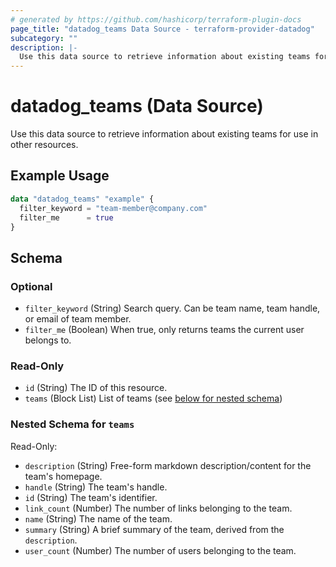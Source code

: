 ```yaml
---
# generated by https://github.com/hashicorp/terraform-plugin-docs
page_title: "datadog_teams Data Source - terraform-provider-datadog"
subcategory: ""
description: |-
  Use this data source to retrieve information about existing teams for use in other resources.
---
```


# datadog_teams (Data Source)

Use this data source to retrieve information about existing teams for use in other resources.

## Example Usage

```terraform
data "datadog_teams" "example" {
  filter_keyword = "team-member@company.com"
  filter_me      = true
}
```

<!-- schema generated by tfplugindocs -->
## Schema

### Optional

- `filter_keyword` (String) Search query. Can be team name, team handle, or email of team member.
- `filter_me` (Boolean) When true, only returns teams the current user belongs to.

### Read-Only

- `id` (String) The ID of this resource.
- `teams` (Block List) List of teams (see [below for nested schema](#nestedblock--teams))

<a id="nestedblock--teams"></a>
### Nested Schema for `teams`

Read-Only:

- `description` (String) Free-form markdown description/content for the team's homepage.
- `handle` (String) The team's handle.
- `id` (String) The team's identifier.
- `link_count` (Number) The number of links belonging to the team.
- `name` (String) The name of the team.
- `summary` (String) A brief summary of the team, derived from the `description`.
- `user_count` (Number) The number of users belonging to the team.
